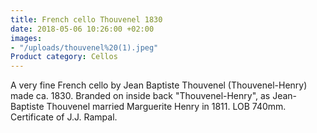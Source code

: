 ```yaml
---
title: French cello Thouvenel 1830
date: 2018-05-06 10:26:00 +02:00
images:
- "/uploads/thouvenel%20(1).jpeg"
Product category: Cellos
---
```


A very fine French cello by Jean Baptiste Thouvenel (Thouvenel-Henry) made ca. 1830. Branded on inside back "Thouvenel-Henry", as Jean-Baptiste Thouvenel married Marguerite Henry in 1811. LOB 740mm. Certificate of J.J. Rampal.

